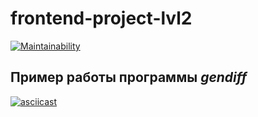 # frontend-project-lvl2

[![Maintainability](https://api.codeclimate.com/v1/badges/8254f1b2b62040b80efd/maintainability)](https://codeclimate.com/github/kmdrozdov/frontend-project-lvl2/maintainability)

## Пример работы программы *gendiff*

[![asciicast](https://asciinema.org/a/VZJTyIzrwYAe0Bjjg3vE58EnI.svg)](https://asciinema.org/a/VZJTyIzrwYAe0Bjjg3vE58EnI) 
